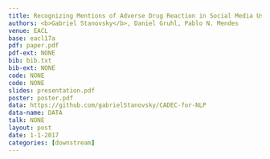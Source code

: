 ```yaml
---
title: Recognizing Mentions of Adverse Drug Reaction in Social Media Using Knowledge-Infused Recurrent Models
authors: <b>Gabriel Stanovsky</b>, Daniel Gruhl, Pablo N. Mendes
venue: EACL
base: eacl17a
pdf: paper.pdf
pdf-ext: NONE
bib: bib.txt
bib-ext: NONE
code: NONE
code: NONE
slides: presentation.pdf
poster: poster.pdf
data: https://github.com/gabrielStanovsky/CADEC-for-NLP
data-name: DATA
talk: NONE
layout: post
date: 1-1-2017
categories: [downstream]
---
```

